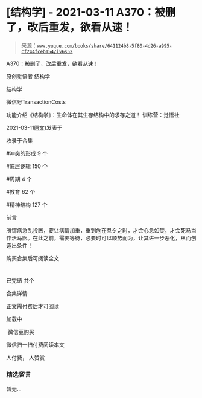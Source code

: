 # [结构学] - 2021-03-11 A370：被删了，改后重发，欲看从速！

> 来源：[`www.yuque.com/books/share/641124b8-5f80-4d26-a995-cf244fceb154/iv6s52`](https://www.yuque.com/books/share/641124b8-5f80-4d26-a995-cf244fceb154/iv6s52)



A370：被删了，改后重发，欲看从速！ 

原创觉悟者 结构学 

结构学 

微信号TransactionCosts 

功能介绍《结构学》：生命体在其生存结构中的求存之道！ 训练营：觉悟社 

2021-03-11[原文](https://mp.weixin.qq.com/s?__biz=MzIzMDYwOTM0Mg==&mid=2247485388&idx=1&sn=a456e8ffdc8a16bb30263818dc86c6a3&chksm=e8b19f1ddfc6160bfd0fea09b006477a095662aa74ac7036fca621b2ef49dc59f4ad4a407eeb#rd))发表于 

收录于合集 

#冲突的形成 9 个 

#底层逻辑 150 个 

#周期 4 个 

#教育 62 个 

#精神结构 127 个 

前言 

所谓病急乱投医，要让病情加重，重到危在旦夕之时，才会心急如焚，才会死马当作活马医。在此之前，需要等待，必要时可以顺势而为，让其进一步恶化，从而创造出条件！ 

购买合集后可阅读全文 

# 

已完结 共个 

合集详情 

正文需付费后才可阅读 

加载中 

 微信豆购买 

微信扫一扫付费阅读本文 

人付费， 人赞赏 

### 精选留言 

暂无...